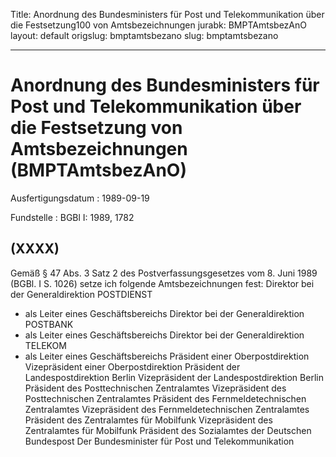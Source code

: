 Title: Anordnung des Bundesministers für Post und Telekommunikation über die Festsetzung100
  von Amtsbezeichnungen
jurabk: BMPTAmtsbezAnO
layout: default
origslug: bmptamtsbezano
slug: bmptamtsbezano

---

# Anordnung des Bundesministers für Post und Telekommunikation über die Festsetzung von Amtsbezeichnungen (BMPTAmtsbezAnO)

Ausfertigungsdatum
:   1989-09-19

Fundstelle
:   BGBl I: 1989, 1782



## (XXXX)

Gemäß § 47 Abs. 3 Satz 2 des Postverfassungsgesetzes vom 8. Juni 1989
(BGBl. I S. 1026) setze ich folgende Amtsbezeichnungen fest:
Direktor bei der Generaldirektion POSTDIENST
- als Leiter eines Geschäftsbereichs
Direktor bei der Generaldirektion POSTBANK
- als Leiter eines Geschäftsbereichs
Direktor bei der Generaldirektion TELEKOM
- als Leiter eines Geschäftsbereichs
Präsident einer Oberpostdirektion
Vizepräsident einer Oberpostdirektion
Präsident der Landespostdirektion Berlin
Vizepräsident der Landespostdirektion Berlin
Präsident des Posttechnischen Zentralamtes
Vizepräsident des Posttechnischen Zentralamtes
Präsident des Fernmeldetechnischen Zentralamtes
Vizepräsident des Fernmeldetechnischen Zentralamtes
Präsident des Zentralamtes für Mobilfunk
Vizepräsident des Zentralamtes für Mobilfunk
Präsident des Sozialamtes der Deutschen Bundespost
Der Bundesminister für Post und Telekommunikation

